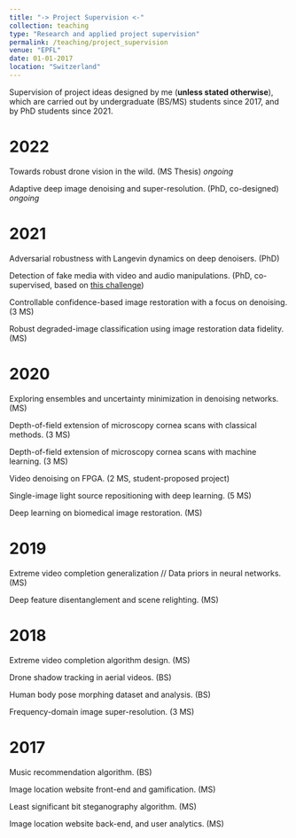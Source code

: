 ```yaml
---
title: "-> Project Supervision <-"
collection: teaching
type: "Research and applied project supervision"
permalink: /teaching/project_supervision
venue: "EPFL"
date: 01-01-2017
location: "Switzerland"
---
```



Supervision of project ideas designed by me (**unless stated otherwise**), which are carried out by undergraduate (BS/MS) students since 2017, and by PhD students since 2021.

2022
=====
Towards robust drone vision in the wild. (MS Thesis) *ongoing*

Adaptive deep image denoising and super-resolution. (PhD, co-designed) *ongoing*


2021
=====
Adversarial robustness with Langevin dynamics on deep denoisers. (PhD)

Detection of fake media with video and audio manipulations. (PhD, co-supervised, based on [this challenge](https://trustedmedia.aisingapore.org/))

Controllable confidence-based image restoration with a focus on denoising. (3 MS)

Robust degraded-image classification using image restoration data fidelity. (MS)


2020
=====
Exploring ensembles and uncertainty minimization in denoising networks. (MS)

Depth-of-field extension of microscopy cornea scans with classical methods. (3 MS)

Depth-of-field extension of microscopy cornea scans with machine learning. (3 MS)

Video denoising on FPGA. (2 MS, student-proposed project)

Single-image light source repositioning with deep learning. (5 MS)

Deep learning on biomedical image restoration. (MS)


2019
=====
Extreme video completion generalization // Data priors in neural networks. (MS)

Deep feature disentanglement and scene relighting. (MS)


2018
====
Extreme video completion algorithm design. (MS)

Drone shadow tracking in aerial videos. (BS)

Human body pose morphing dataset and analysis. (BS)

Frequency-domain image super-resolution. (3 MS)


2017
====
Music recommendation algorithm. (BS)

Image location website front-end and gamification. (MS)

Least significant bit steganography algorithm. (MS)

Image location website back-end, and user analytics. (MS)
